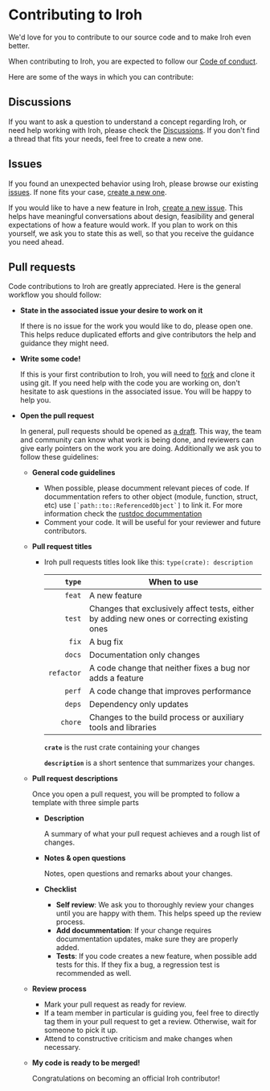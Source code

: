 # Contributing to Iroh

We'd love for you to contribute to our source code and to make Iroh even better.

When contributing to Iroh, you are expected to follow our [Code of conduct][coc].

Here are some of the ways in which you can contribute:

## Discussions

If you want to ask a question to understand a concept regarding Iroh, or need help working with Iroh, please check the [Discussions][discussions]. If you don't find a thread that fits your needs, feel free to create a new one. 

## Issues

If you found an unexpected behavior using Iroh, please browse our existing [issues][issues]. If none fits your case, [create a new one][newissue].

If you would like to have a new feature in Iroh, [create a new issue][newissue]. This helps have meaningful conversations about design, feasibility and general expectations of how a feature would work. If you plan to work on this yourself, we ask you to state this as well, so that you receive the guidance you need ahead.

## Pull requests

Code contributions to Iroh are greatly appreciated. Here is the general workflow you should follow:

- **State in the associated issue your desire to work on it**

  If there is no issue for the work you would like to do, please open one. This helps reduce duplicated efforts and give contributors the help and guidance they might need.

- **Write some code!**

  If this is your first contribution to Iroh, you will need to [fork][forkiroh] and clone it using git. If you need help with the code you are working on, don't hesitate to ask questions in the associated issue. You will be happy to help you.

- **Open the pull request**

  In general, pull requests should be opened as [a draft][draftprs]. This way, the team and community can know what work is being done, and reviewers can give early pointers on the work you are doing. Additionally we ask you to follow these guidelines:

  - **General code guidelines**

    - When possible, please documment relevant pieces of code. If docummentation refers to other object (module, function, struct, etc) use ``[`path::to::ReferencedObject`]`` to link it. For more information check the [rustdoc docummentation][rustdoc]
    - Comment your code. It will be useful for your reviewer and future contributors.

  - **Pull request titles**

    - Iroh pull requests titles look like this: `type(crate): description`

      | **`type`** | **When to use** |
      |--:         |-- |
      | `feat`     | A new feature |
      | `test`     | Changes that exclusively affect tests, either by adding new ones or correcting existing ones |
      | `fix`      | A bug fix |
      | `docs`     | Documentation only changes |
      | `refactor` | A code change that neither fixes a bug nor adds a feature |
      | `perf`     | A code change that improves performance |
      | `deps`     | Dependency only updates |
      | `chore`    | Changes to the build process or auxiliary tools and libraries |

  
      **`crate`** is the rust crate containing your changes

      **`description`** is a short sentence that summarizes your changes.

  - **Pull request descriptions**

    Once you open a pull request, you will be prompted to follow a template with three simple parts

    - **Description**

      A summary of what your pull request achieves and a rough list of changes.

    - **Notes & open questions**

      Notes, open questions and remarks about your changes.

    - **Checklist**

      - **Self review**: We ask you to thoroughly review your changes until you are happy with them. This helps speed up the review process.
      - **Add docummentation**: If your change requires docummentation updates, make sure they are properly added.
      - **Tests**: If you code creates a new feature, when possible add tests for this. If they fix a bug, a regression test is recommended as well.

  - **Review process**

    - Mark your pull request as ready for review.
    - If a team member in particular is guiding you, feel free to directly tag them in your pull request to get a review. Otherwise, wait for someone to pick it up.
    - Attend to constructive criticism and make changes when necessary.

  - **My code is ready to be merged!**

    Congratulations on becoming an official Iroh contributor!

[coc]: https://github.com/n0-computer/iroh/blob/main/code_of_conduct.md
[discussions]: https://github.com/n0-computer/iroh/discussions
[issues]: https://github.com/n0-computer/iroh/issues?q=is%3Aissue+is%3Aopen+sort%3Aupdated-desc
[newissue]: https://github.com/n0-computer/iroh/issues/new
[forkiroh]: https://github.com/n0-computer/iroh/fork
[draftprs]: https://docs.github.com/en/pull-requests/collaborating-with-pull-requests/proposing-changes-to-your-work-with-pull-requests/about-pull-requests#draft-pull-requests
[rustdoc]: https://doc.rust-lang.org/rustdoc/how-to-write-documentation.html
